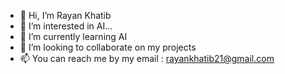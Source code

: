 - 👋 Hi, I’m Rayan Khatib
- 👀 I’m interested in AI...
- 🌱 I’m currently learning AI
- 💞️ I’m looking to collaborate on my projects
- 📫 You can reach me by my email : rayankhatib21@gmail.com

<!---
mrkhatib3i/mrkhatib3i is a ✨ special ✨ repository because its `README.md` (this file) appears on your GitHub profile.
You can click the Preview link to take a look at your changes.
--->
